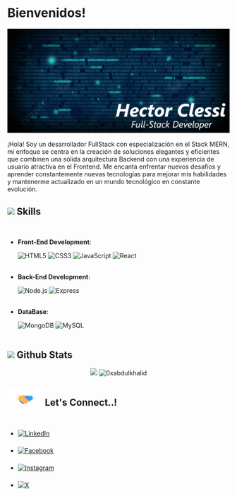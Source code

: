 # Bienvenidos!

![](https://github.com/hectorc2907/hectorc2907/blob/dev/img/fondoimg3.png)

¡Hola! Soy un desarrollador FullStack con especialización en el Stack MERN, mi enfoque se centra en la creación de soluciones elegantes y eficientes que combinen una sólida arquitectura Backend con una experiencia de usuario atractiva en el Frontend. Me encanta enfrentar nuevos desafíos y aprender constantemente nuevas tecnologías para mejorar mis habilidades y mantenerme actualizado en un mundo tecnológico en constante evolución.

## <img src="https://media2.giphy.com/media/QssGEmpkyEOhBCb7e1/giphy.gif?cid=ecf05e47a0n3gi1bfqntqmob8g9aid1oyj2wr3ds3mg700bl&rid=giphy.gif" width ="25"><b> Skills</b>
<br>

<p align="center">

- **Front-End Development**:

   ![HTML5](https://img.shields.io/badge/HTML5%20-%23E34F26.svg?style=for-the-badge&logo=html5&logoColor=white)
   ![CSS3](https://img.shields.io/badge/CSS%20-%231572B6.svg?style=for-the-badge&logo=css3&logoColor=white)
   ![JavaScript](https://img.shields.io/badge/JavaScript%20-%23F7DF1E.svg?style=for-the-badge&logo=javascript&logoColor=black)
   ![React](https://img.shields.io/badge/React%20-%2361DAFB.svg?style=for-the-badge&logo=react&logoColor=black)
<br/><br/>

- **Back-End Development**:

    ![Node.js](https://img.shields.io/badge/Node.js%20-%23339933.svg?style=for-the-badge&logo=nodedotjs&logoColor=white)
    ![Express](https://img.shields.io/badge/Express%20-%23000000.svg?style=for-the-badge&logo=express&logoColor=white)
<br/><br/>
- **DataBase**:
    
    ![MongoDB](https://img.shields.io/badge/MongoDB%20-%2347A248.svg?style=for-the-badge&logo=mongodb&logoColor=white)
    ![MySQL](https://img.shields.io/badge/MySQL%20-%234479A1.svg?style=for-the-badge&logo=mysql&logoColor=white)
  <br/><br/>

</p>

## <img src="https://media.giphy.com/media/iY8CRBdQXODJSCERIr/giphy.gif" width="35"><b> Github Stats </b>
<div align="center">
  <img src="https://github-readme-stats.vercel.app/api?username=hectorc2907&include_all_commits=true&count_private=true&show_icons=true&line_height=20&title_color=7A7ADB&icon_color=2234AE&text_color=D3D3D3&bg_color=0,000000,130F40" width="450"/>
<img src="https://github-readme-stats.vercel.app/api/top-langs?username=hectorc2907&show_icons=true&locale=en&layout=compact&line_height=20&title_color=7A7ADB&icon_color=2234AE&text_color=D3D3D3&bg_color=0,000000,130F40" width="343"  alt="0xabdulkhalid"/>
</div>

## <img src="https://github.com/0xAbdulKhalid/0xAbdulKhalid/raw/main/assets/mdImages/handshake.gif" width ="80"><b> Let's Connect..!</b>
<br>
<div align='left'>

<ul>

<li>
  <a href="https://www.linkedin.com/in/hector-clessi/" target="_blank">
    <img src="https://img.shields.io/badge/linkedin-%2300acee.svg?color=0A66C2&style=for-the-badge&logo=linkedin&logoColor=white" alt="LinkedIn" style="margin-bottom: 5px;"/>
  </a>
</li>

<br>

<li>
  <a href="https://www.facebook.com/hectoralberto.clessi/" target="_blank">
    <img src="https://img.shields.io/badge/facebook-%2300acee.svg?color=1877F2&style=for-the-badge&logo=facebook&logoColor=white" alt="Facebook" style="margin-bottom: 5px;"/>
  </a>
</li>

<br>

<li>
  <a href="https://www.instagram.com/hectorc2907/" target="_blank">
    <img src="https://img.shields.io/badge/instagram-%23EA4335.svg?color=E4405F&style=for-the-badge&logo=instagram&logoColor=white" alt="Instagram" style="margin-bottom: 5px;" />
  </a>
</li>

<br>

<li>
  <a href="https://x.com/HClessi" target="_blank">
    <img src="https://img.shields.io/badge/Twitter | X-%2300acee.svg?color=1DA1F2&style=for-the-badge&logo=x&logoColor=white" alt="X" style="margin-bottom: 5px;" />
  </a>
</li>
</ul>

</div>

<br>
